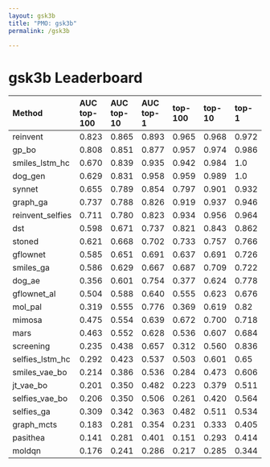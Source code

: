 ```yaml
---
layout: gsk3b
title: "PMO: gsk3b"
permalink: /gsk3b

---
```


# gsk3b Leaderboard




| Method | AUC top-100 | AUC top-10 | AUC top-1 | top-100 | top-10 | top-1 |
| :--- | :------------- | :--- | :--- | :--- | :--- | :--- |
| reinvent | 0.823 | 0.865 | 0.893 | 0.965 | 0.968 | 0.972 |
| gp_bo | 0.808 | 0.851 | 0.877 | 0.957 | 0.974 | 0.986 |
| smiles_lstm_hc | 0.670 | 0.839 | 0.935 | 0.942 | 0.984 | 1.0 |
| dog_gen | 0.629 | 0.831 | 0.958 | 0.959 | 0.989 | 1.0 |
| synnet | 0.655 | 0.789 | 0.854 | 0.797 | 0.901 | 0.932 |
| graph_ga | 0.737 | 0.788 | 0.826 | 0.919 | 0.937 | 0.946 |
| reinvent_selfies | 0.711 | 0.780 | 0.823 | 0.934 | 0.956 | 0.964 |
| dst | 0.598 | 0.671 | 0.737 | 0.821 | 0.843 | 0.862 |
| stoned | 0.621 | 0.668 | 0.702 | 0.733 | 0.757 | 0.766 |
| gflownet | 0.585 | 0.651 | 0.691 | 0.637 | 0.691 | 0.726 |
| smiles_ga | 0.586 | 0.629 | 0.667 | 0.687 | 0.709 | 0.722 |
| dog_ae | 0.356 | 0.601 | 0.754 | 0.377 | 0.624 | 0.778 |
| gflownet_al | 0.504 | 0.588 | 0.640 | 0.555 | 0.623 | 0.676 |
| mol_pal | 0.319 | 0.555 | 0.776 | 0.369 | 0.619 | 0.82 |
| mimosa | 0.475 | 0.554 | 0.639 | 0.672 | 0.700 | 0.718 |
| mars | 0.463 | 0.552 | 0.628 | 0.536 | 0.607 | 0.684 |
| screening | 0.235 | 0.438 | 0.657 | 0.312 | 0.560 | 0.836 |
| selfies_lstm_hc | 0.292 | 0.423 | 0.537 | 0.503 | 0.601 | 0.65 |
| smiles_vae_bo | 0.214 | 0.386 | 0.536 | 0.284 | 0.473 | 0.606 |
| jt_vae_bo | 0.201 | 0.350 | 0.482 | 0.223 | 0.379 | 0.511 |
| selfies_vae_bo | 0.206 | 0.350 | 0.506 | 0.261 | 0.420 | 0.564 |
| selfies_ga | 0.309 | 0.342 | 0.363 | 0.482 | 0.511 | 0.534 |
| graph_mcts | 0.183 | 0.281 | 0.354 | 0.231 | 0.333 | 0.405 |
| pasithea | 0.141 | 0.281 | 0.401 | 0.151 | 0.293 | 0.414 |
| moldqn | 0.176 | 0.241 | 0.286 | 0.217 | 0.285 | 0.344 |


